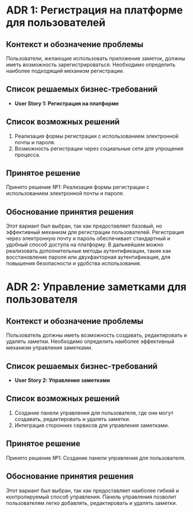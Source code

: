 # ADR 1: Регистрация на платформе для пользователей

## Контекст и обозначение проблемы
Пользователи, желающие использовать приложение заметок, должны иметь возможность зарегистрироваться. Необходимо определить наиболее подходящий механизм регистрации.

## Список решаемых бизнес-требований
- **User Story 1: Регистрация на платформе**

## Список возможных решений
1. Реализация формы регистрации с использованием электронной почты и пароля.
2. Возможность регистрации через социальные сети для упрощения процесса.

## Принятое решение
Принято решение №1: Реализация формы регистрации с использованием электронной почты и пароля.

## Обоснование принятия решения
Этот вариант был выбран, так как предоставляет базовый, но эффективный механизм для регистрации пользователей. Регистрация через электронную почту и пароль обеспечивает стандартный и удобный способ доступа на платформу. В дальнейшем можно реализовать дополнительные методы аутентификации, такие как восстановление пароля или двухфакторная аутентификация, для повышения безопасности и удобства использования.

# ADR 2: Управление заметками для пользователя

## Контекст и обозначение проблемы
Пользователь должны иметь возможность создавать, редактировать и удалять заметки. Необходимо определить наиболее эффективный механизм управления заметками.

## Список решаемых бизнес-требований
- **User Story 2: Управление заметками**

## Список возможных решений
1. Создание панели управления для пользователя, где они могут создавать, редактировать и удалять заметки.
2. Интеграция сторонних сервисов для управления заметками.

## Принятое решение
Принято решение №1: Создание панели управления для пользователя.

## Обоснование принятия решения
Этот вариант был выбран, так как предоставляет наиболее гибкий и контролируемый способ управления. Панель управления позволит пользователям легко добавлять, редактировать и удалять заметки.

